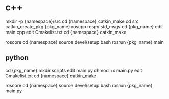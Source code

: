 # c++

mkdir -p {namespace}/src
cd {namespace}
catkin_make
cd src
catkin_create_pkg {pkg_name} roscpp rospy std_msgs
cd {pkg_name}
edit main.cpp
edit Cmakelist.txt
cd {namespace}
catkin_make

roscore
cd {namespace}
source devel/setup.bash
rosrun {pkg_name} main

## python

cd {pkg_name}
mkdir scripts
edit main.py
chmod +x main.py
edit Cmakelist.txt
cd {namespace}
catkin_make

roscore
cd {namespace}
source devel/setup.bash
rosrun {pkg_name} main.py